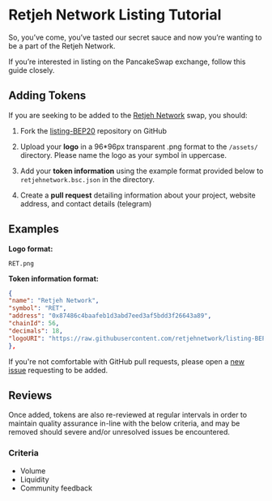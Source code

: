 
# Retjeh Network Listing Tutorial

So, you’ve come, you’ve tasted our secret sauce and now you’re wanting to be a part of the Retjeh Network.

If you’re interested in listing on the PancakeSwap exchange, follow this guide closely.

## Adding Tokens

If you are seeking to be added to the [Retjeh Network](https://retjehnetwork.xyz/) swap, you should:

1. Fork the [listing-BEP20](https://github.com/retjehnetwork/listing-BEP20/) repository on GitHub
2. Upload your **logo** in a 96*96px transparent .png format to the `/assets/` directory. Please name the logo as your symbol in uppercase.

3. Add your **token information** using the example format provided below to `retjehnetwork.bsc.json` in the directory.

4. Create a **pull request** detailing information about your project, website address, and contact details (telegram)

## Examples

**Logo format:**

`RET.png`

**Token information format:**

```json
{
"name": "Retjeh Network",
"symbol": "RET",
"address": "0x87486c4baafeb1d3abd7eed3af5bdd3f26643a89",
"chainId": 56,
"decimals": 18,
"logoURI": "https://raw.githubusercontent.com/retjehnetwork/listing-BEP20/master/assets/RET.png"
},
```

If you're not comfortable with GitHub pull requests, please open a [new issue](https://github.com/retjehnetwork/listing-BEP20/issues/new) requesting to be added.

## Reviews

Once added, tokens are also re-reviewed at regular intervals in order to maintain quality assurance in-line with the below criteria, and may be removed should severe and/or unresolved issues be encountered.

### Criteria

- Volume
- Liquidity
- Community feedback
